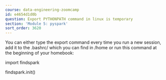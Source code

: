 ```yaml
---
course: data-engineering-zoomcamp
id: e4654d1d0b
question: Export PYTHONPATH command in linux is temporary
section: 'Module 5: pyspark'
sort_order: 3620
---
```


You can either type the export command every time you run a new session, add it to the .bashrc/ which you can find in /home or run this command at the beginning of your homebook:

import findspark

findspark.init()

